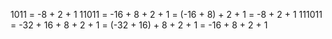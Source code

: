 1011 = -8 + 2 + 1
11011 = -16 + 8 + 2 + 1 = (-16 + 8) + 2 + 1 = -8 + 2 + 1
111011 = -32 + 16 + 8 + 2 + 1 = (-32 + 16) + 8 + 2 + 1 = -16 + 8 + 2 + 1